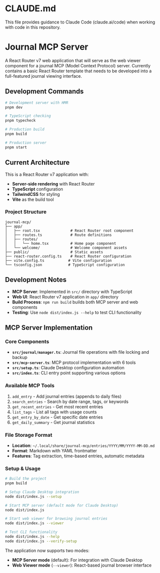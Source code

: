 # CLAUDE.md

This file provides guidance to Claude Code (claude.ai/code) when working with code in this repository.

# Journal MCP Server

A React Router v7 web application that will serve as the web viewer component for a journal MCP (Model Context Protocol) server. Currently contains a basic React Router template that needs to be developed into a full-featured journal viewing interface.

## Development Commands

```bash
# Development server with HMR
pnpm dev

# TypeScript checking
pnpm typecheck

# Production build
pnpm build

# Production server
pnpm start
```

## Current Architecture

This is a React Router v7 application with:

- **Server-side rendering** with React Router
- **TypeScript** configuration
- **TailwindCSS** for styling  
- **Vite** as the build tool

### Project Structure

```text
journal-mcp/
├── app/
│   ├── root.tsx              # React Router root component
│   ├── routes.ts             # Route definitions
│   ├── routes/
│   │   └── home.tsx          # Home page component
│   └── welcome/              # Welcome component assets
├── public/                   # Static assets
├── react-router.config.ts    # React Router configuration
├── vite.config.ts           # Vite configuration
└── tsconfig.json            # TypeScript configuration
```

## Development Notes

- **MCP Server**: Implemented in `src/` directory with TypeScript
- **Web UI**: React Router v7 application in `app/` directory
- **Build Process**: `npm run build` builds both MCP server and web components
- **Testing**: Use `node dist/index.js --help` to test CLI functionality

## MCP Server Implementation

### Core Components

- **`src/journal/manager.ts`**: Journal file operations with file locking and backup
- **`src/mcp-server.ts`**: MCP protocol implementation with 6 tools
- **`src/setup.ts`**: Claude Desktop configuration automation
- **`src/index.ts`**: CLI entry point supporting various options

### Available MCP Tools

1. `add_entry` - Add journal entries (appends to daily files)
2. `search_entries` - Search by date range, tags, or keywords  
3. `get_recent_entries` - Get most recent entries
4. `list_tags` - List all tags with usage counts
5. `get_entry_by_date` - Get specific date entries
6. `get_daily_summary` - Get journal statistics

### File Storage Format

- **Location**: `~/.local/share/journal-mcp/entries/YYYY/MM/YYYY-MM-DD.md`
- **Format**: Markdown with YAML frontmatter
- **Features**: Tag extraction, time-based entries, automatic metadata

### Setup & Usage

```bash
# Build the project
pnpm build

# Setup Claude Desktop integration  
node dist/index.js --setup

# Start MCP server (default mode for Claude Desktop)
node dist/index.js

# Start web viewer for browsing journal entries
node dist/index.js --viewer

# Test CLI functionality
node dist/index.js --help
node dist/index.js --verify-setup
```

The application now supports two modes:
- **MCP Server mode** (default): For integration with Claude Desktop
- **Web Viewer mode** (`--viewer`): React-based journal browser interface
